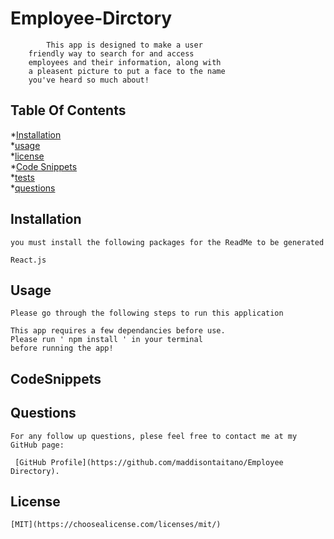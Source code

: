 # Employee-Dirctory

            This app is designed to make a user 
        friendly way to search for and access 
        employees and their information, along with
        a pleasent picture to put a face to the name
        you've heard so much about!  
    

## Table Of Contents

*[Installation](#installation) <br>
*[usage](#usage) <br>
*[license](#license) <br>
*[Code Snippets](#CodeSnippets) <br>
*[tests](#tests) <br>
*[questions](#questions) <br>


 ## Installation
    you must install the following packages for the ReadMe to be generated

    React.js
   
    
## Usage
    Please go through the following steps to run this application 

    This app requires a few dependancies before use. 
    Please run ' npm install ' in your terminal 
    before running the app! 

## CodeSnippets


## Questions
    For any follow up questions, plese feel free to contact me at my GitHub page:
    
     [GitHub Profile](https://github.com/maddisontaitano/Employee Directory).
    
## License
    [MIT](https://choosealicense.com/licenses/mit/)
